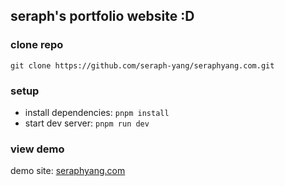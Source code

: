 seraph's portfolio website :D
---

### clone repo
```
git clone https://github.com/seraph-yang/seraphyang.com.git
```
### setup
- install dependencies: `pnpm install`
- start dev server: `pnpm run dev`

### view demo
demo site: [seraphyang.com](https://seraphyang.com)
